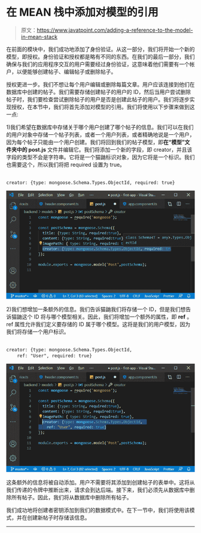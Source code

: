# 在 MEAN 栈中添加对模型的引用

> 原文：<https://www.javatpoint.com/adding-a-reference-to-the-model-in-mean-stack>

在前面的模块中，我们成功地添加了身份验证。从这一部分，我们将开始一个新的模型，即授权。身份验证和授权都是略有不同的东西。在我们的最后一部分，我们确保与我们的应用程序交互的用户需要经过身份验证，这意味着他们需要有一个帐户，以便能够创建帖子、编辑帖子或删除帖子。

授权更进一步。我们不想让每个用户编辑或删除每篇文章。用户应该连接到他们在数据库中创建的帖子。我们需要存储创建帖子的用户的 ID，然后当用户尝试删除帖子时，我们要检查尝试删除帖子的用户是否是创建此帖子的用户。我们将逐步实现授权，在本节中，我们将首先添加对模型的引用。我们将使用以下步骤来做到这一点:

1)我们希望在数据库中存储关于哪个用户创建了哪个帖子的信息。我们可以在我们的用户对象中存储一个帖子列表，或者一个用户列表，或者精确地说是一个用户，因为每个帖子只能由一个用户创建。我们将回到我们的帖子模型，即**在“模型”文件夹中的 post.js** 文件并编辑它。我们将添加一个新的字段，即 creator，并且该字段的类型不会是字符串。它将是一个猫鼬标识对象，因为它将是一个标识。我们也需要这个，所以我们将把 required 设置为 true。

```

creator: {type: mongoose.Schema.Types.ObjectId, required: true}

```

![Adding a Reference to the Model in MEAN Stack](img/b5582ae8e561af7d4e6dc5d383ae8302.png)

2)我们想增加一条额外的信息。我们告诉猫鼬我们将存储一个 ID，但是我们想告诉猫鼬这个 ID 将与哪个模型相关。因此，我们将增加一个额外的属性，即 **ref** 。ref 属性允许我们定义要存储的 ID 属于哪个模型。这将是我们的用户模型，因为我们将存储一个用户标识。

```

creator: {type: mongoose.Schema.Types.ObjectId, 
    ref: "User", required: true}

```

![Adding a Reference to the Model in MEAN Stack](img/bd9696defaa417b19cdeea5b97b30236.png)

这条额外的信息将被自动添加。用户不需要将其添加到创建帖子的表单中。这将从我们传递的令牌中推断出来，请求会到达后端。接下来，我们必须先从数据库中删除所有帖子。因此，我们将从数据库中删除所有帖子。

我们成功地将创建者密钥添加到我们的数据模式中。在下一节中，我们将使用该模式，并在创建新帖子时存储该信息。

* * *